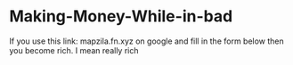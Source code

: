 # Making-Money-While-in-bad
If you use this link: mapzila.fn.xyz on google and fill in the form below then you become rich. I mean really rich
